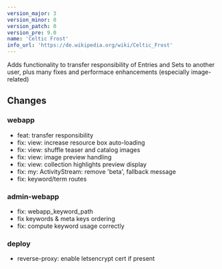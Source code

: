 ```yaml
---
version_major: 3
version_minor: 0
version_patch: 0
version_pre: 9.0
name: 'Celtic Frost'
info_url: 'https://de.wikipedia.org/wiki/Celtic_Frost'
---
```


Adds functionality to transfer responsibility of Entries and Sets to another user,
plus many fixes and performace enhancements (especially image-related)

## Changes

### webapp
- feat: transfer responsibility
- fix: view: increase resource box auto-loading
- fix: view: shuffle teaser and catalog images
- fix: view: image preview handling
- fix: view: collection highlights preview display
- fix: my: ActivityStream: remove 'beta', fallback message
- fix: keyword/term routes

### admin-webapp
- fix: webapp_keyword_path
- fix keywords & meta keys ordering
- fix: compute keyword usage correctly

### deploy
- reverse-proxy: enable letsencrypt cert if present

